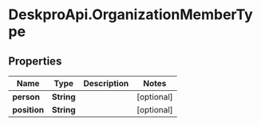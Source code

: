 # DeskproApi.OrganizationMemberType

## Properties
Name | Type | Description | Notes
------------ | ------------- | ------------- | -------------
**person** | **String** |  | [optional] 
**position** | **String** |  | [optional] 


